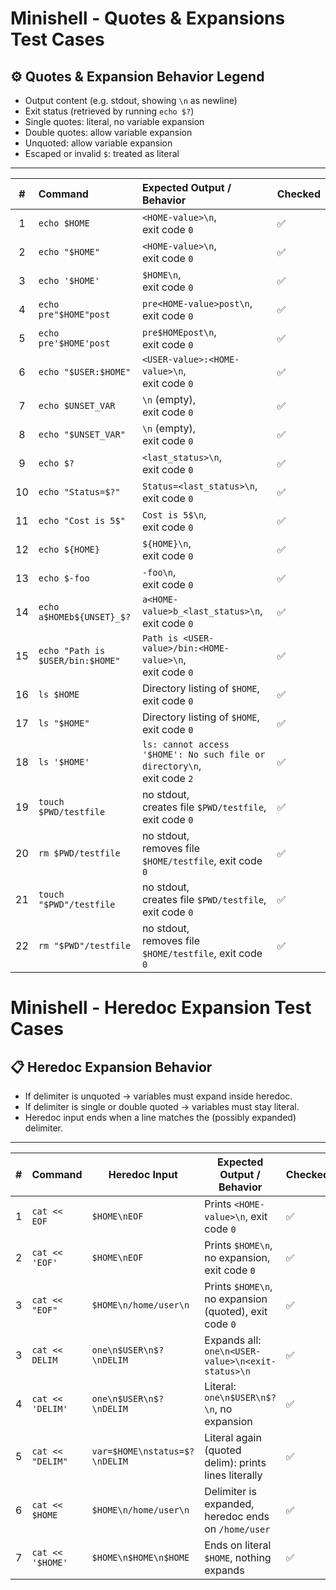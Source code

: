 # Minishell - Quotes & Expansions Test Cases

## ⚙️ Quotes & Expansion Behavior Legend
- Output content (e.g. stdout, showing `\n` as newline)  
- Exit status (retrieved by running `echo $?`)  
- Single quotes: literal, no variable expansion  
- Double quotes: allow variable expansion  
- Unquoted: allow variable expansion  
- Escaped or invalid `$`: treated as literal  

---

| #  | Command                          | Expected Output / Behavior                                    | Checked |
|:--:|:---------------------------------|:--------------------------------------------------------------|:--------|
| 1  | `echo $HOME`                     | `<HOME-value>\n`, <br> exit code `0`                          | ✅ |
| 2  | `echo "$HOME"`                   | `<HOME-value>\n`, <br> exit code `0`                          | ✅ |
| 3  | `echo '$HOME'`                   | `$HOME\n`, <br> exit code `0`                                 | ✅ |
| 4  | `echo pre"$HOME"post`            | `pre<HOME-value>post\n`, <br> exit code `0`                   | ✅ |
| 5  | `echo pre'$HOME'post`            | `pre$HOMEpost\n`, <br> exit code `0`                          | ✅ |
| 6  | `echo "$USER:$HOME"`             | `<USER-value>:<HOME-value>\n`, <br> exit code `0`             | ✅ |
| 7  | `echo $UNSET_VAR`                | `\n` (empty), <br> exit code `0`                              | ✅ |
| 8  | `echo "$UNSET_VAR"`              | `\n` (empty), <br> exit code `0`                              | ✅ |
| 9  | `echo $?`                        | `<last_status>\n`, <br> exit code `0`                         | ✅ |
| 10 | `echo "Status=$?"`               | `Status=<last_status>\n`, <br> exit code `0`                  | ✅ |
| 11 | `echo "Cost is 5$"`              | `Cost is 5$\n`, <br> exit code `0`                            | ✅ |
| 12 | `echo ${HOME}`                   | `${HOME}\n`, <br> exit code `0`                               | ✅ |
| 13 | `echo $-foo`                     | `-foo\n`, <br> exit code `0`                                  | ✅ |
| 14 | `echo a$HOMEb${UNSET}_$?`        | `a<HOME-value>b_<last_status>\n`, <br> exit code `0`          | ✅ |
| 15 | `echo "Path is $USER/bin:$HOME"` | `Path is <USER-value>/bin:<HOME-value>\n`, <br> exit code `0` | ✅ |
| 16 | `ls $HOME`                       | Directory listing of `$HOME`, <br> exit code `0`              | ✅ |
| 17 | `ls "$HOME"`                     | Directory listing of `$HOME`, <br> exit code `0`              | ✅ |
| 18 | `ls '$HOME'`                     | `ls: cannot access '$HOME': No such file or directory\n`, <br> exit code `2` | ✅ |
| 19 | `touch $PWD/testfile`            | no stdout, <br> creates file `$PWD/testfile`, exit code `0`   | ✅ |
| 20 | `rm $PWD/testfile`               | no stdout, <br> removes file `$HOME/testfile`, exit code `0`  | ✅ |
| 21 | `touch "$PWD"/testfile`          | no stdout, <br> creates file `$PWD/testfile`, exit code `0`   | ✅ |
| 22 | `rm "$PWD"/testfile`             | no stdout, <br> removes file `$HOME/testfile`, exit code `0`  | ✅ |

# Minishell - Heredoc Expansion Test Cases

## 📋 Heredoc Expansion Behavior

- If delimiter is unquoted → variables must expand inside heredoc.
- If delimiter is single or double quoted → variables must stay literal.
- Heredoc input ends when a line matches the (possibly expanded) delimiter.

---

| #  | Command                            | Heredoc Input                             | Expected Output / Behavior                                 | Checked |
|:--:|:-----------------------------------|-------------------------------------------|------------------------------------------------------------|:--------|
| 1  | `cat << EOF`                       | `$HOME\nEOF`                              | Prints `<HOME-value>\n`, exit code `0`                     | ✅ |
| 2  | `cat << 'EOF'`                     | `$HOME\nEOF`                              | Prints `$HOME\n`, no expansion, exit code `0`              | ✅ |
| 3  | `cat << "EOF"`                     | `$HOME\n/home/user\n`                     | Prints `$HOME\n`, no expansion (quoted), exit code `0`     | ✅ |
| 3  | `cat << DELIM`                     | `one\n$USER\n$?\nDELIM`                   | Expands all: `one\n<USER-value>\n<exit-status>\n`          | ✅ |
| 4  | `cat << 'DELIM'`                   | `one\n$USER\n$?\nDELIM`                   | Literal: `one\n$USER\n$?\n`, no expansion                  | ✅ |
| 5  | `cat << "DELIM"`                   | `var=$HOME\nstatus=$?\nDELIM`             | Literal again (quoted delim): prints lines literally       | ✅ |
| 6  | `cat << $HOME`                     | `$HOME\n/home/user\n`                     | Delimiter is expanded, heredoc ends on `/home/user`        | ✅ |
| 7  | `cat << '$HOME'`                   | `$HOME\n$HOME\n$HOME`                     | Ends on literal `$HOME`, nothing expands                   | ✅ |
